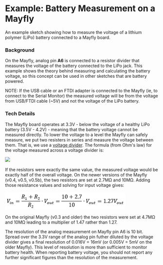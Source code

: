Example: Battery Measurement on a Mayfly
==============

An example sketch showing how to measure the voltage of a lithium polymer (LiPo) battery connected to a Mayfly board.

### Background

On the Mayfly, analog pin **A6** is connected to a resistor divider that measures the voltage of the battery connected to the LiPo jack.
This example shows the theory behind measuring and calculating the battery voltage, so this concept can be used in other sketches that are battery powered.

NOTE:  If the USB cable or an FTDI adapter is connected to the Mayfly (ie, to connect to the Serial Monitor) the measured voltage will be from the voltage from USB/FTDI cable (~5V) and not the voltage of the LiPo battery.


### Tech Details

The Mayfly board operates at 3.3V - below the voltage of a healthy LiPo battery (3.5V - 4.2V) - meaning that the battery voltage cannot be measured directly.
To lower the voltage to a level the Mayfly can safely measure, we put two resisters in series and measure the voltage between them.
That is, we use a [voltage divider](https://en.wikipedia.org/wiki/Voltage_divider).
The formula (from Ohm's law) for the voltage measured across a voltage divider is:

![](https://wikimedia.org/api/rest_v1/media/math/render/svg/87a064548a3f0245508a1dca24782acf863b9947)

If the resistors were exactly the same value, the measured voltage would be exactly half of the overall voltage.
On the newer versions of the Mayfly (v0.4, v0.5, v0.5b), the two resistors are set at 2.7MΩ and 10MΩ.
Adding those resistance values and solving for input voltage gives:

![](equation2.png)

On the original Mayfly (v0.3 and older) the two resistors were set at 4.7MΩ and 10MΩ leading to a multiplier of 1.47 rather than 1.27.

The resolution of the analog measurement on Mayfly pin A6 is 10 bit.
Spread over the 3.3V range of the analog pin futher diluted by the voltage divider gives a final resolution of 0.016V = 16mV (or 0.005V = 5mV on the older Mayfly).
This level of resolution is more than sufficient to monitor battery health.
When reporting battery voltage, you should not report any further significant figures than the resolution of the measurement.
